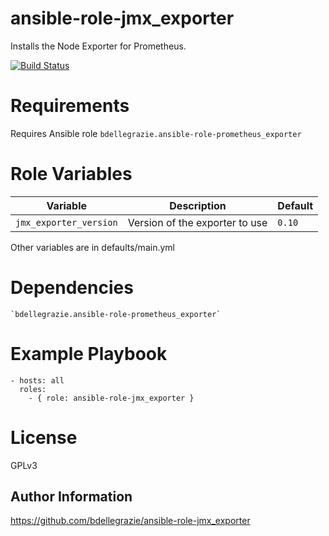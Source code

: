 # ansible-role-jmx\_exporter

Installs the Node Exporter for Prometheus.

[![Build Status](https://travis-ci.org/bdellegrazie/ansible-role-jmx_exporter.svg?branch=master)](https://travis-ci.org/bdellegrazie/ansible-role-jmx_exporter)

# Requirements

Requires Ansible role `bdellegrazie.ansible-role-prometheus_exporter`

# Role Variables

| Variable | Description | Default |
|----------|-------------|---------|
| `jmx_exporter_version`| Version of the exporter to use | `0.10` |

Other variables are in defaults/main.yml

# Dependencies

    `bdellegrazie.ansible-role-prometheus_exporter`

# Example Playbook

    - hosts: all
      roles:
        - { role: ansible-role-jmx_exporter }

# License

GPLv3

Author Information
------------------

https://github.com/bdellegrazie/ansible-role-jmx_exporter
